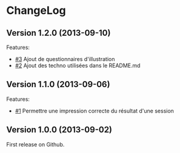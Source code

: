 ChangeLog
=========

## Version 1.2.0 (2013-09-10)

Features:

  - [#3](https://github.com/Hi-Media/Quizzes/issues/3) Ajout de questionnaires d'illustration
  - [#2](https://github.com/Hi-Media/Quizzes/issues/2) Ajout des techno utilisées dans le README.md

## Version 1.1.0 (2013-09-06)

Features:

  - [#1](https://github.com/Hi-Media/Quizzes/issues/1) Permettre une impression correcte du résultat d'une session

## Version 1.0.0 (2013-09-02)

First release on Github.
